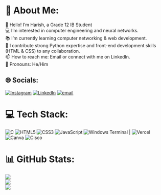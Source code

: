 # 💫 About Me:
👋 Hello! I’m Harish, a Grade 12 IB Student<br>💻 I’m interested in computer engineering and neural networks.<br>📚 I’m currently learning computer networking & web development.<br>🤝 I contribute strong Python expertise and front-end development skills (HTML & CSS) to any collaboration.<br>📫 How to reach me: Email or connect with me on LinkedIn.<br>🌟 Pronouns: He/Him


## 🌐 Socials:
[![Instagram](https://img.shields.io/badge/Instagram-%23E4405F.svg?logo=Instagram&logoColor=white)](https://instagram.com/harishsuhi) [![LinkedIn](https://img.shields.io/badge/LinkedIn-%230077B5.svg?logo=linkedin&logoColor=white)](www.linkedin.com/in/harish-suhirthan) [![email](https://img.shields.io/badge/Email-D14836?logo=gmail&logoColor=white)](mailto:harishsuhi@gmail.com) 

# 💻 Tech Stack:
![C](https://img.shields.io/badge/c-%2300599C.svg?style=flat&logo=c&logoColor=white) ![HTML5](https://img.shields.io/badge/html5-%23E34F26.svg?style=flat&logo=html5&logoColor=white) ![CSS3](https://img.shields.io/badge/css3-%231572B6.svg?style=flat&logo=css3&logoColor=white) ![JavaScript](https://img.shields.io/badge/javascript-%23323330.svg?style=flat&logo=javascript&logoColor=%23F7DF1E) ![Windows Terminal](https://img.shields.io/badge/Windows%20Terminal-%234D4D4D.svg?style=flat&logo=windows-terminal&logoColor=white) | ![Vercel](https://img.shields.io/badge/vercel-%23000000.svg?style=flat&logo=vercel&logoColor=white) ![Canva](https://img.shields.io/badge/Canva-%2300C4CC.svg?style=flat&logo=Canva&logoColor=white) ![Cisco](https://img.shields.io/badge/cisco-%23049fd9.svg?style=flat&logo=cisco&logoColor=black)
# 📊 GitHub Stats:
![](https://github-readme-stats.vercel.app/api?username=saicoder108&theme=dark&hide_border=false&include_all_commits=true&count_private=true)<br/>
![](https://github-readme-streak-stats.herokuapp.com/?user=saicoder108&theme=dark&hide_border=false)<br/>
![](https://github-readme-stats.vercel.app/api/top-langs/?username=saicoder108&theme=dark&hide_border=false&include_all_commits=true&count_private=true&layout=compact)

<!-- Proudly created with GPRM ( https://gprm.itsvg.in ) -->
